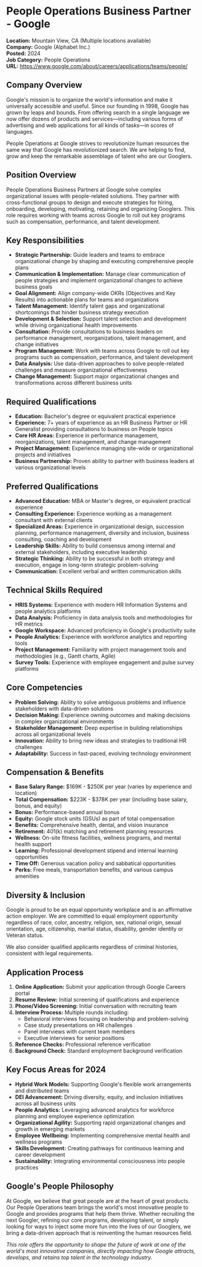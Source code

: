 # People Operations Business Partner - Google
**Location:** Mountain View, CA (Multiple locations available)  
**Company:** Google (Alphabet Inc.)  
**Posted:** 2024  
**Job Category:** People Operations  
**URL:** https://www.google.com/about/careers/applications/teams/people/

## Company Overview
Google's mission is to organize the world's information and make it universally accessible and useful. Since our founding in 1998, Google has grown by leaps and bounds. From offering search in a single language we now offer dozens of products and services—including various forms of advertising and web applications for all kinds of tasks—in scores of languages.

People Operations at Google strives to revolutionize human resources the same way that Google has revolutionized search. We are helping to find, grow and keep the remarkable assemblage of talent who are our Googlers.

## Position Overview
People Operations Business Partners at Google solve complex organizational issues with people-related solutions. They partner with cross-functional groups to design and execute strategies for hiring, onboarding, developing, motivating, retaining and organizing Googlers. This role requires working with teams across Google to roll out key programs such as compensation, performance, and talent development.

## Key Responsibilities
- **Strategic Partnership:** Guide leaders and teams to embrace organizational change by shaping and executing comprehensive people plans
- **Communication & Implementation:** Manage clear communication of people strategies and implement organizational changes to achieve business goals
- **Goal Alignment:** Align company-wide OKRs (Objectives and Key Results) into actionable plans for teams and organizations
- **Talent Management:** Identify talent gaps and organizational shortcomings that hinder business strategy execution
- **Development & Selection:** Support talent selection and development while driving organizational health improvements
- **Consultation:** Provide consultations to business leaders on performance management, reorganizations, talent management, and change initiatives
- **Program Management:** Work with teams across Google to roll out key programs such as compensation, performance, and talent development
- **Data Analysis:** Use data-driven approaches to solve people-related challenges and measure organizational effectiveness
- **Change Management:** Support major organizational changes and transformations across different business units

## Required Qualifications
- **Education:** Bachelor's degree or equivalent practical experience
- **Experience:** 7+ years of experience as an HR Business Partner or HR Generalist providing consultations to business on People topics
- **Core HR Areas:** Experience in performance management, reorganizations, talent management, and change management
- **Project Management:** Experience managing site-wide or organizational projects and initiatives
- **Business Partnership:** Proven ability to partner with business leaders at various organizational levels

## Preferred Qualifications
- **Advanced Education:** MBA or Master's degree, or equivalent practical experience
- **Consulting Experience:** Experience working as a management consultant with external clients
- **Specialized Areas:** Experience in organizational design, succession planning, performance management, diversity and inclusion, business consulting, coaching and development
- **Leadership Skills:** Ability to build consensus among internal and external stakeholders, including executive leadership
- **Strategic Thinking:** Ability to be successful in both strategy and execution, engage in long-term strategic problem-solving
- **Communication:** Excellent verbal and written communication skills

## Technical Skills Required
- **HRIS Systems:** Experience with modern HR Information Systems and people analytics platforms
- **Data Analysis:** Proficiency in data analysis tools and methodologies for HR metrics
- **Google Workspace:** Advanced proficiency in Google's productivity suite
- **People Analytics:** Experience with workforce analytics and reporting tools
- **Project Management:** Familiarity with project management tools and methodologies (e.g., Gantt charts, Agile)
- **Survey Tools:** Experience with employee engagement and pulse survey platforms

## Core Competencies
- **Problem Solving:** Ability to solve ambiguous problems and influence stakeholders with data-driven solutions
- **Decision Making:** Experience owning outcomes and making decisions in complex organizational environments
- **Stakeholder Management:** Deep expertise in building relationships across all organizational levels
- **Innovation:** Ability to bring new ideas and strategies to traditional HR challenges
- **Adaptability:** Success in fast-paced, evolving technology environment

## Compensation & Benefits
- **Base Salary Range:** $169K - $250K per year (varies by experience and location)
- **Total Compensation:** $223K - $378K per year (including base salary, bonus, and equity)
- **Bonus:** Performance-based annual bonus
- **Equity:** Google stock units (GSUs) as part of total compensation
- **Benefits:** Comprehensive health, dental, and vision insurance
- **Retirement:** 401(k) matching and retirement planning resources
- **Wellness:** On-site fitness facilities, wellness programs, and mental health support
- **Learning:** Professional development stipend and internal learning opportunities
- **Time Off:** Generous vacation policy and sabbatical opportunities
- **Perks:** Free meals, transportation benefits, and various campus amenities

## Diversity & Inclusion
Google is proud to be an equal opportunity workplace and is an affirmative action employer. We are committed to equal employment opportunity regardless of race, color, ancestry, religion, sex, national origin, sexual orientation, age, citizenship, marital status, disability, gender identity or Veteran status.

We also consider qualified applicants regardless of criminal histories, consistent with legal requirements.

## Application Process
1. **Online Application:** Submit your application through Google Careers portal
2. **Resume Review:** Initial screening of qualifications and experience
3. **Phone/Video Screening:** Initial conversation with recruiting team
4. **Interview Process:** Multiple rounds including:
   - Behavioral interviews focusing on leadership and problem-solving
   - Case study presentations on HR challenges
   - Panel interviews with current team members
   - Executive interviews for senior positions
5. **Reference Checks:** Professional reference verification
6. **Background Check:** Standard employment background verification

## Key Focus Areas for 2024
- **Hybrid Work Models:** Supporting Google's flexible work arrangements and distributed teams
- **DEI Advancement:** Driving diversity, equity, and inclusion initiatives across all business units
- **People Analytics:** Leveraging advanced analytics for workforce planning and employee experience optimization
- **Organizational Agility:** Supporting rapid organizational changes and growth in emerging markets
- **Employee Wellbeing:** Implementing comprehensive mental health and wellness programs
- **Skills Development:** Creating pathways for continuous learning and career development
- **Sustainability:** Integrating environmental consciousness into people practices

## Google's People Philosophy
At Google, we believe that great people are at the heart of great products. Our People Operations team brings the world's most innovative people to Google and provides programs that help them thrive. Whether recruiting the next Googler, refining our core programs, developing talent, or simply looking for ways to inject some more fun into the lives of our Googlers, we bring a data-driven approach that is reinventing the human resources field.

*This role offers the opportunity to shape the future of work at one of the world's most innovative companies, directly impacting how Google attracts, develops, and retains top talent in the technology industry.*